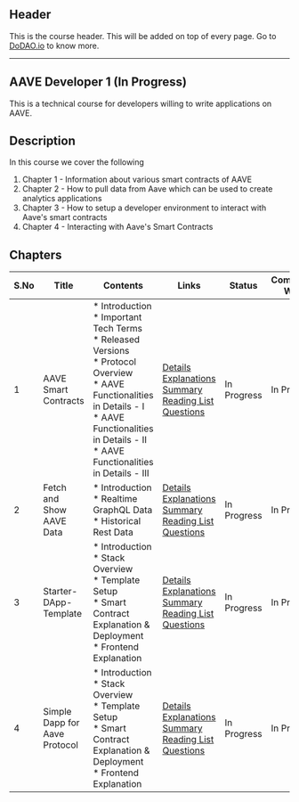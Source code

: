 ## Header
This is the course header. This will be added on top of every page. Go to [DoDAO.io](https://www.dodao.io) to know more.

 ---

 ## AAVE Developer 1 (In Progress)
 This is a technical course for developers willing to write applications on AAVE.

 
 ## Description
 In this course we cover the following
1) Chapter 1 - Information about various smart contracts of AAVE
2) Chapter 2 - How to pull data from Aave which can be used to create analytics applications
3) Chapter 3 - How to setup a developer environment to interact with Aave's smart contracts
4) Chapter 4 - Interacting with Aave's Smart Contracts
 
 ## Chapters
 
 | S.No        | Title       | Contents   | Links      | Status      | Completion Week |
 | ----------- | ----------- |----------- |----------- | ----------- | ----------- |
 | 1      | AAVE Smart Contracts | * Introduction<br/> * Important Tech Terms<br/> * Released Versions<br/> * Protocol Overview<br/> * AAVE Functionalities in Details - I<br/> * AAVE Functionalities in Details - II<br/> * AAVE Functionalities in Details - III| [Details](generated/topics/aave-smart-contracts.md) <br/> [Explanations](generated/explanations/aave-smart-contracts.md) <br/> [Summary](generated/summaries/aave-smart-contracts.md) <br/> [Reading List](generated/readings/aave-smart-contracts.md) <br/> [Questions](generated/questions/aave-smart-contracts.md) | In Progress | In Progress |
 | 2      | Fetch and Show AAVE Data | * Introduction<br/> * Realtime GraphQL Data<br/> * Historical Rest Data| [Details](generated/topics/fetching-aave-data.md) <br/> [Explanations](generated/explanations/fetching-aave-data.md) <br/> [Summary](generated/summaries/fetching-aave-data.md) <br/> [Reading List](generated/readings/aave-smart-contracts.md) <br/> [Questions](generated/questions/fetching-aave-data.md) | In Progress | In Progress |
 | 3      | Starter-DApp-Template | * Introduction<br/> * Stack Overview<br/> * Template Setup<br/> * Smart Contract Explanation & Deployment<br/> * Frontend Explanation| [Details](generated/topics/starter-dapp-template.md) <br/> [Explanations](generated/explanations/starter-dapp-template.md) <br/> [Summary](generated/summaries/starter-dapp-template.md) <br/> [Reading List](generated/readings/starter-dapp-template.md) <br/> [Questions](generated/questions/starter-dapp-template.md) | In Progress | In Progress |
 | 4      | Simple Dapp for Aave Protocol | * Introduction<br/> * Stack Overview<br/> * Template Setup<br/> * Smart Contract Explanation & Deployment<br/> * Frontend Explanation| [Details](generated/topics/simple-dapp-for-aave-protocol.md) <br/> [Explanations](generated/explanations/simple-dapp-for-aave-protocol.md) <br/> [Summary](generated/summaries/starter-dapp-template.md) <br/> [Reading List](generated/readings/starter-dapp-template.md) <br/> [Questions](generated/questions/simple-dapp-for-aave-protocol.md) | In Progress | In Progress | 
